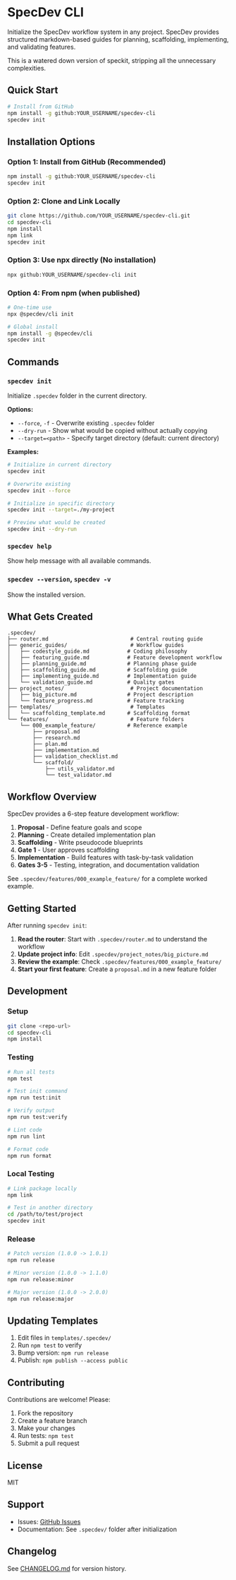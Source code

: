 # SpecDev CLI

Initialize the SpecDev workflow system in any project. SpecDev provides structured markdown-based guides for planning, scaffolding, implementing, and validating features.

This is a watered down version of speckit, stripping all the unnecessary complexities.

## Quick Start

```bash
# Install from GitHub
npm install -g github:YOUR_USERNAME/specdev-cli
specdev init
```

## Installation Options

### Option 1: Install from GitHub (Recommended)
```bash
npm install -g github:YOUR_USERNAME/specdev-cli
specdev init
```

### Option 2: Clone and Link Locally
```bash
git clone https://github.com/YOUR_USERNAME/specdev-cli.git
cd specdev-cli
npm install
npm link
specdev init
```

### Option 3: Use npx directly (No installation)
```bash
npx github:YOUR_USERNAME/specdev-cli init
```

### Option 4: From npm (when published)
```bash
# One-time use
npx @specdev/cli init

# Global install
npm install -g @specdev/cli
specdev init
```

## Commands

### `specdev init`
Initialize `.specdev` folder in the current directory.

**Options:**
- `--force`, `-f` - Overwrite existing `.specdev` folder
- `--dry-run` - Show what would be copied without actually copying
- `--target=<path>` - Specify target directory (default: current directory)

**Examples:**
```bash
# Initialize in current directory
specdev init

# Overwrite existing
specdev init --force

# Initialize in specific directory
specdev init --target=./my-project

# Preview what would be created
specdev init --dry-run
```

### `specdev help`
Show help message with all available commands.

### `specdev --version`, `specdev -v`
Show the installed version.

## What Gets Created

```
.specdev/
├── router.md                          # Central routing guide
├── generic_guides/                    # Workflow guides
│   ├── codestyle_guide.md            # Coding philosophy
│   ├── featuring_guide.md            # Feature development workflow
│   ├── planning_guide.md             # Planning phase guide
│   ├── scaffolding_guide.md          # Scaffolding guide
│   ├── implementing_guide.md         # Implementation guide
│   └── validation_guide.md           # Quality gates
├── project_notes/                     # Project documentation
│   ├── big_picture.md                # Project description
│   └── feature_progress.md           # Feature tracking
├── templates/                         # Templates
│   └── scaffolding_template.md       # Scaffolding format
└── features/                          # Feature folders
    └── 000_example_feature/          # Reference example
        ├── proposal.md
        ├── research.md
        ├── plan.md
        ├── implementation.md
        ├── validation_checklist.md
        └── scaffold/
            ├── utils_validator.md
            └── test_validator.md
```

## Workflow Overview

SpecDev provides a 6-step feature development workflow:

1. **Proposal** - Define feature goals and scope
2. **Planning** - Create detailed implementation plan
3. **Scaffolding** - Write pseudocode blueprints
4. **Gate 1** - User approves scaffolding
5. **Implementation** - Build features with task-by-task validation
6. **Gates 3-5** - Testing, integration, and documentation validation

See `.specdev/features/000_example_feature/` for a complete worked example.

## Getting Started

After running `specdev init`:

1. **Read the router**: Start with `.specdev/router.md` to understand the workflow
2. **Update project info**: Edit `.specdev/project_notes/big_picture.md`
3. **Review the example**: Check `.specdev/features/000_example_feature/`
4. **Start your first feature**: Create a `proposal.md` in a new feature folder

## Development

### Setup
```bash
git clone <repo-url>
cd specdev-cli
npm install
```

### Testing
```bash
# Run all tests
npm test

# Test init command
npm run test:init

# Verify output
npm run test:verify

# Lint code
npm run lint

# Format code
npm run format
```

### Local Testing
```bash
# Link package locally
npm link

# Test in another directory
cd /path/to/test/project
specdev init
```

### Release
```bash
# Patch version (1.0.0 -> 1.0.1)
npm run release

# Minor version (1.0.0 -> 1.1.0)
npm run release:minor

# Major version (1.0.0 -> 2.0.0)
npm run release:major
```

## Updating Templates

1. Edit files in `templates/.specdev/`
2. Run `npm test` to verify
3. Bump version: `npm run release`
4. Publish: `npm publish --access public`

## Contributing

Contributions are welcome! Please:

1. Fork the repository
2. Create a feature branch
3. Make your changes
4. Run tests: `npm test`
5. Submit a pull request

## License

MIT

## Support

- Issues: [GitHub Issues](https://github.com/yourname/specdev-cli/issues)
- Documentation: See `.specdev/` folder after initialization

## Changelog

See [CHANGELOG.md](CHANGELOG.md) for version history.
